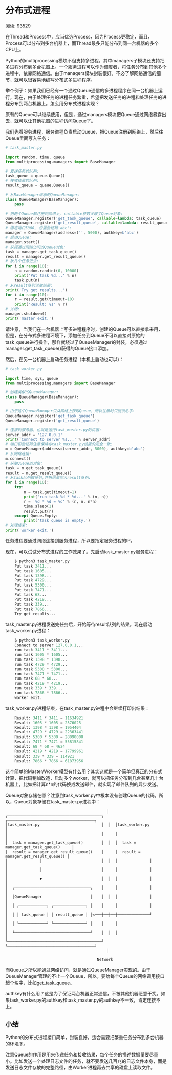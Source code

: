 # 分布式进程
阅读: 93529

在Thread和Process中，应当优选Process，因为Process更稳定，而且，Process可以分布到多台机器上，而Thread最多只能分布到同一台机器的多个CPU上。

Python的multiprocessing模块不但支持多进程，其中managers子模块还支持把多进程分布到多台机器上。一个服务进程可以作为调度者，将任务分布到其他多个进程中，依靠网络通信。由于managers模块封装很好，不必了解网络通信的细节，就可以很容易地编写分布式多进程程序。

举个例子：如果我们已经有一个通过Queue通信的多进程程序在同一台机器上运行，现在，由于处理任务的进程任务繁重，希望把发送任务的进程和处理任务的进程分布到两台机器上。怎么用分布式进程实现？

原有的Queue可以继续使用，但是，通过managers模块把Queue通过网络暴露出去，就可以让其他机器的进程访问Queue了。

我们先看服务进程，服务进程负责启动Queue，把Queue注册到网络上，然后往Queue里面写入任务：
``` python
# task_master.py

import random, time, queue
from multiprocessing.managers import BaseManager

# 发送任务的队列:
task_queue = queue.Queue()
# 接收结果的队列:
result_queue = queue.Queue()

# 从BaseManager继承的QueueManager:
class QueueManager(BaseManager):
    pass

# 把两个Queue都注册到网络上, callable参数关联了Queue对象:
QueueManager.register('get_task_queue', callable=lambda: task_queue)
QueueManager.register('get_result_queue', callable=lambda: result_queue)
# 绑定端口5000, 设置验证码'abc':
manager = QueueManager(address=('', 5000), authkey=b'abc')
# 启动Queue:
manager.start()
# 获得通过网络访问的Queue对象:
task = manager.get_task_queue()
result = manager.get_result_queue()
# 放几个任务进去:
for i in range(10):
    n = random.randint(0, 10000)
    print('Put task %d...' % n)
    task.put(n)
# 从result队列读取结果:
print('Try get results...')
for i in range(10):
    r = result.get(timeout=10)
    print('Result: %s' % r)
# 关闭:
manager.shutdown()
print('master exit.')
```
请注意，当我们在一台机器上写多进程程序时，创建的Queue可以直接拿来用，但是，在分布式多进程环境下，添加任务到Queue不可以直接对原始的task_queue进行操作，那样就绕过了QueueManager的封装，必须通过manager.get_task_queue()获得的Queue接口添加。

然后，在另一台机器上启动任务进程（本机上启动也可以）：
```python
# task_worker.py

import time, sys, queue
from multiprocessing.managers import BaseManager

# 创建类似的QueueManager:
class QueueManager(BaseManager):
    pass

# 由于这个QueueManager只从网络上获取Queue，所以注册时只提供名字:
QueueManager.register('get_task_queue')
QueueManager.register('get_result_queue')

# 连接到服务器，也就是运行task_master.py的机器:
server_addr = '127.0.0.1'
print('Connect to server %s...' % server_addr)
# 端口和验证码注意保持与task_master.py设置的完全一致:
m = QueueManager(address=(server_addr, 5000), authkey=b'abc')
# 从网络连接:
m.connect()
# 获取Queue的对象:
task = m.get_task_queue()
result = m.get_result_queue()
# 从task队列取任务,并把结果写入result队列:
for i in range(10):
    try:
        n = task.get(timeout=1)
        print('run task %d * %d...' % (n, n))
        r = '%d * %d = %d' % (n, n, n*n)
        time.sleep(1)
        result.put(r)
    except Queue.Empty:
        print('task queue is empty.')
# 处理结束:
print('worker exit.')
```
任务进程要通过网络连接到服务进程，所以要指定服务进程的IP。

现在，可以试试分布式进程的工作效果了。先启动task_master.py服务进程：
```python
    $ python3 task_master.py 
    Put task 3411...
    Put task 1605...
    Put task 1398...
    Put task 4729...
    Put task 5300...
    Put task 7471...
    Put task 68...
    Put task 4219...
    Put task 339...
    Put task 7866...
    Try get results...
```
task_master.py进程发送完任务后，开始等待result队列的结果。现在启动task_worker.py进程：
```python
    $ python3 task_worker.py
    Connect to server 127.0.0.1...
    run task 3411 * 3411...
    run task 1605 * 1605...
    run task 1398 * 1398...
    run task 4729 * 4729...
    run task 5300 * 5300...
    run task 7471 * 7471...
    run task 68 * 68...
    run task 4219 * 4219...
    run task 339 * 339...
    run task 7866 * 7866...
    worker exit.
```
task_worker.py进程结束，在task_master.py进程中会继续打印出结果：
```python
    Result: 3411 * 3411 = 11634921
    Result: 1605 * 1605 = 2576025
    Result: 1398 * 1398 = 1954404
    Result: 4729 * 4729 = 22363441
    Result: 5300 * 5300 = 28090000
    Result: 7471 * 7471 = 55815841
    Result: 68 * 68 = 4624
    Result: 4219 * 4219 = 17799961
    Result: 339 * 339 = 114921
    Result: 7866 * 7866 = 61873956
```
这个简单的Master/Worker模型有什么用？其实这就是一个简单但真正的分布式计算，把代码稍加改造，启动多个worker，就可以把任务分布到几台甚至几十台机器上，比如把计算n*n的代码换成发送邮件，就实现了邮件队列的异步发送。

Queue对象存储在哪？注意到task_worker.py中根本没有创建Queue的代码，所以，Queue对象存储在task_master.py进程中：

                                                │
    ┌─────────────────────────────────────────┐     ┌──────────────────────────────────────┐
    │task_master.py                           │  │  │task_worker.py                        │
    │                                         │     │                                      │
    │  task = manager.get_task_queue()        │  │  │  task = manager.get_task_queue()     │
    │  result = manager.get_result_queue()    │     │  result = manager.get_result_queue() │
    │              │                          │  │  │              │                       │
    │              │                          │     │              │                       │
    │              ▼                          │  │  │              │                       │
    │  ┌─────────────────────────────────┐    │     │              │                       │
    │  │QueueManager                     │    │  │  │              │                       │
    │  │ ┌────────────┐ ┌──────────────┐ │    │     │              │                       │
    │  │ │ task_queue │ │ result_queue │ │<───┼──┼──┼──────────────┘                       │
    │  │ └────────────┘ └──────────────┘ │    │     │                                      │
    │  └─────────────────────────────────┘    │  │  │                                      │
    └─────────────────────────────────────────┘     └──────────────────────────────────────┘
                                                │

                                            Network

而Queue之所以能通过网络访问，就是通过QueueManager实现的。由于QueueManager管理的不止一个Queue，所以，要给每个Queue的网络调用接口起个名字，比如get_task_queue。

authkey有什么用？这是为了保证两台机器正常通信，不被其他机器恶意干扰。如果task_worker.py的authkey和task_master.py的authkey不一致，肯定连接不上。

## 小结
Python的分布式进程接口简单，封装良好，适合需要把繁重任务分布到多台机器的环境下。

注意Queue的作用是用来传递任务和接收结果，每个任务的描述数据量要尽量小。比如发送一个处理日志文件的任务，就不要发送几百兆的日志文件本身，而是发送日志文件存放的完整路径，由Worker进程再去共享的磁盘上读取文件。